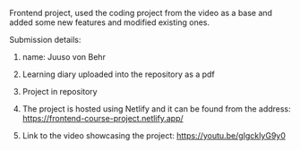 Frontend project, used the coding project from the video as a base and added some new features and modified existing ones.

Submission details:

1. name: Juuso von Behr

2. Learning diary uploaded into the repository as a pdf

3. Project in repository

4. The project is hosted using Netlify and it can be found from the address: https://frontend-course-project.netlify.app/

5. Link to the video showcasing the project: https://youtu.be/gIgckIyG9y0
